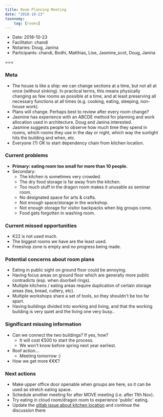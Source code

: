 ```yaml
---
title: Room Planning Meeting
date: "2018-10-23"
taxonomy:
    tag: [rooms]
---
```

- Date: 2018-10-23
- Facilitator: chandi
- Notaries: Doug, Janina
- Participants: chandi, Bodhi, Matthias, Lise, Jasmine_scot, Doug, Janina

===

### Meta
- The house is like a ship: we can change sections at a time, but not all at once (without sinking). In practical terms, this means physically changing as few rooms as possible at a time, and at least preserving all necessary functions at all times (e.g. cooking, eating, sleeping, non-house work).
- Plans will change. Perhaps best to review after every room change?
- Jasmine has experience with an ABCDE method for planning and work allocation used in architecture. Doug and Janina interested.
- Jasmine suggests people to observe how much time they spend in rooms, which rooms they use in the day or night, which way the sunlight hits the building and when, etc.
- Everyone (?) OK to start dependency chain from kitchen location.

### Current problems
- **Primary: eating room too small for more than 10 people.**
- Secondary:
  - The kitchen is sometimes very crowded.
  - The dry food storage is far away from the kitchen.
  - Too much stuff in the dragon room makes it unusable as seminar room.
  - No designated space for arts & crafts.
  - Not enough space/storage in the workshop.
  - Not enough storage for visitor backpacks when big groups come.
  - Food gets forgotten in washing room.

### Current missed opportunities
- K22 is not used much.
- The biggest rooms we have are the least used.
- Freeshop zone is empty and no progress being made.

### Potential concerns about room plans
- Eating in public sight on ground floor could be annoying.
- Having focus areas on ground floor which are generally more public contradicts (esp. when doorbell rings).
- Multiple kitchens / eating areas require duplication of certain storage areas (tea, bread, cutlery, etc).
- Multiple workshops share a set of tools, so they shouldn't be too far apart.
- Having buildings divided into working and living, and that the working building is very quiet and the living one very busy..

### Significant missing information
- Can we connect the two buildings? If yes, how?
  - It will cost €500 to start the process.
  - We won't know before spring next year earliest.
- Roof action...
  - Meeting tomorrow :)
- How we get more €€€?

### Next actions
- Make upper office door openable when groups are here, so it can be used as stretch eating space.
- Schedule another meeting for after MOVE meeting (i.e. after 11th Nov).
- Try eating in cloud room/dragon room to experience 'public' eating.
- Update the [gitlab issue about kitchen location](https://gitlab.com/kanthaus/kanthaus-public/issues/149) and continue the discussion there
